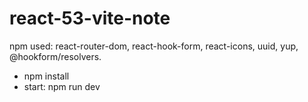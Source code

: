 # react-53-vite-note
npm used: react-router-dom, react-hook-form, react-icons, uuid, yup, @hookform/resolvers.
* npm install
* start: npm run dev
